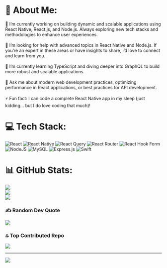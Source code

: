# 💫 About Me:
🔭 I’m currently working on building dynamic and scalable applications using React Native, React.js, and Node.js. Always exploring new tech stacks and methodologies to enhance user experiences.<br><br>🤝 I’m looking for help with advanced topics in React Native and Node.js. If you’re an expert in these areas or have insights to share, I’d love to connect and learn from you.<br><br>🌱 I’m currently learning TypeScript and diving deeper into GraphQL to build more robust and scalable applications.<br><br>💬 Ask me about modern web development practices, optimizing performance in React applications, or best practices for API development.<br><br>⚡ Fun fact: I can code a complete React Native app in my sleep (just kidding… but I do love coding that much)!


# 💻 Tech Stack:
![React](https://img.shields.io/badge/react-%2320232a.svg?style=for-the-badge&logo=react&logoColor=%2361DAFB) ![React Native](https://img.shields.io/badge/react_native-%2320232a.svg?style=for-the-badge&logo=react&logoColor=%2361DAFB) ![React Query](https://img.shields.io/badge/-React%20Query-FF4154?style=for-the-badge&logo=react%20query&logoColor=white) ![React Router](https://img.shields.io/badge/React_Router-CA4245?style=for-the-badge&logo=react-router&logoColor=white) ![React Hook Form](https://img.shields.io/badge/React%20Hook%20Form-%23EC5990.svg?style=for-the-badge&logo=reacthookform&logoColor=white) ![NodeJS](https://img.shields.io/badge/node.js-6DA55F?style=for-the-badge&logo=node.js&logoColor=white) ![MySQL](https://img.shields.io/badge/mysql-4479A1.svg?style=for-the-badge&logo=mysql&logoColor=white) ![Express.js](https://img.shields.io/badge/express.js-%23404d59.svg?style=for-the-badge&logo=express&logoColor=%2361DAFB) ![Swift](https://img.shields.io/badge/swift-F54A2A?style=for-the-badge&logo=swift&logoColor=white)
# 📊 GitHub Stats:
![](https://github-readme-stats.vercel.app/api?username=asgarPeerbits&theme=dark&hide_border=false&include_all_commits=true&count_private=true)<br/>
![](https://github-readme-streak-stats.herokuapp.com/?user=asgarPeerbits&theme=dark&hide_border=false)<br/>
![](https://github-readme-stats.vercel.app/api/top-langs/?username=asgarPeerbits&theme=dark&hide_border=false&include_all_commits=true&count_private=true&layout=compact)

### ✍️ Random Dev Quote
![](https://quotes-github-readme.vercel.app/api?type=horizontal&theme=radical)

### 🔝 Top Contributed Repo
![](https://github-contributor-stats.vercel.app/api?username=asgarPeerbits&limit=5&theme=dark&combine_all_yearly_contributions=true)

---
[![](https://visitcount.itsvg.in/api?id=asgarPeerbits&icon=3&color=0)](https://visitcount.itsvg.in)

<!-- Proudly created with GPRM ( https://gprm.itsvg.in ) -->
